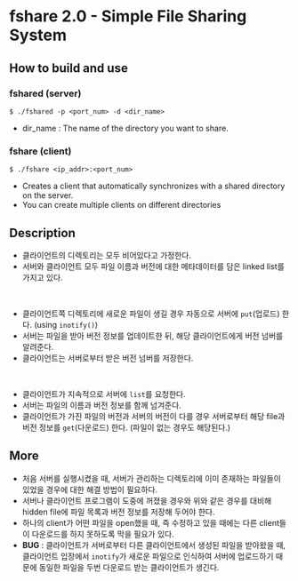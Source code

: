 # fshare 2.0 - Simple File Sharing System

## How to build and use

### fshared (server)

```
$ ./fshared -p <port_num> -d <dir_name>
```
- dir_name : The name of the directory you want to share.

### fshare (client)

```
$ ./fshare <ip_addr>:<port_num>
```
- Creates a client that automatically synchronizes with a shared directory on the server.
- You can create multiple clients on different directories

## Description

- 클라이언트의 디렉토리는 모두 비어있다고 가정한다.
- 서버와 클라이언트 모두 파일 이름과 버전에 대한 메타데이터를 담은 linked list를 가지고 있다.

<br>

- 클라이언트쪽 디렉토리에 새로운 파일이 생길 경우 자동으로 서버에 `put`(업로드) 한다. (using `inotify()`)
- 서버는 파일을 받아 버전 정보를 업데이트한 뒤, 해당 클라이언트에게 버전 넘버를 알려준다.
- 클라이언트는 서버로부터 받은 버전 넘버를 저장한다.

<br>

- 클라이언트가 지속적으로 서버에 `list`를 요청한다.
- 서버는 파일의 이름과 버전 정보를 함께 넘겨준다. 
- 클라이언트가 가진 파일의 버전과 서버의 버전이 다를 경우 서버로부터 해당 file과 버전 정보를 `get`(다운로드) 한다. (파일이 없는 경우도 해당된다.)


## More

-  처음 서버를 실행시켰을 때, 서버가 관리하는 디렉토리에 이미 존재하는 파일들이 있었을 경우에 대한 해결 방법이 필요하다.
- 서버나 클라이언트 프로그램이 도중에 꺼졌을 경우와 위와 같은 경우를 대비해 hidden file에 파일 목록과 버전 정보를 저장해 두어야 한다.
- 하나의 client가 어떤 파일을 open했을 때, 즉 수정하고 있을 때에는 다른 client들이 다운로드를 하지 못하도록 막을 필요가 있다.
- **BUG** : 클라이언트가 서버로부터 다른 클라이언트에서 생성된 파일을 받아왔을 때, 클라이언트 입장에서 `inotify`가 새로운 파일으로 인식하여 서버에 업로드하기 때문에 동일한 파일을 두번 다운로드 받는 클라이언트가 생긴다.

